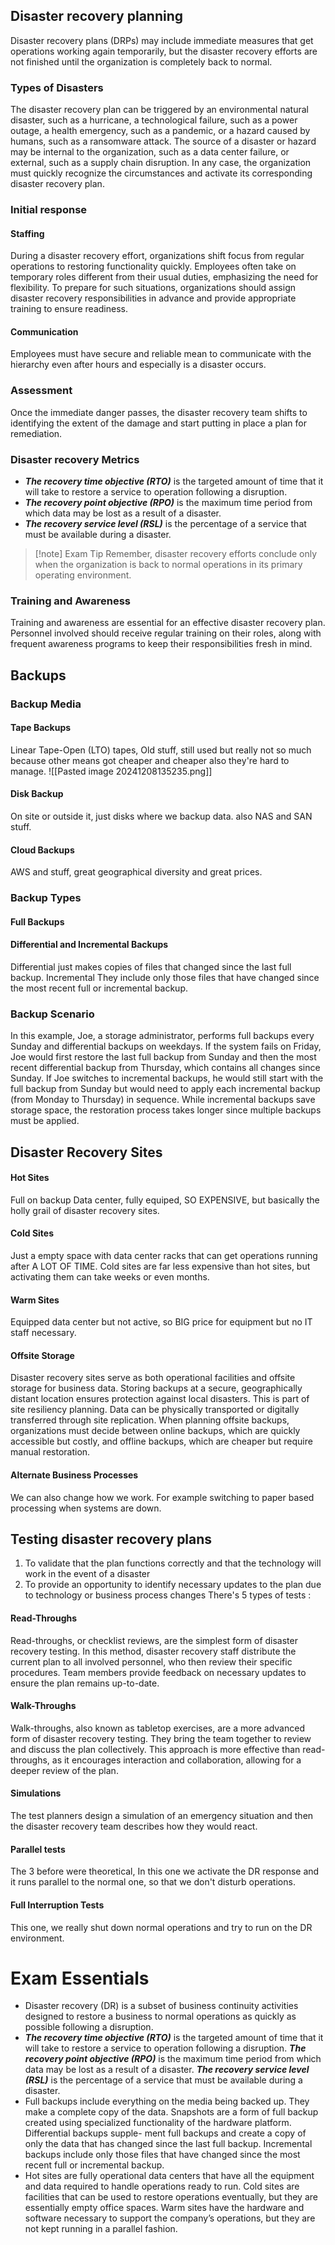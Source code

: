 ## Disaster recovery planning
Disaster recovery plans (DRPs) may include immediate measures that get operations working again temporarily, but the disaster recovery efforts are not finished until the organization is completely back to normal.

### Types of Disasters
The disaster recovery plan can be triggered by an environmental natural disaster, such as a hurricane, a technological failure, such as a power outage, a health emergency, such as a pandemic, or a hazard caused by humans, such as a ransomware attack.
The source of a disaster or hazard may be internal to the organization, such as a data center failure, or external, such as a supply chain disruption. In any case, the organization must quickly recognize the circumstances and activate its corresponding disaster recovery plan.

### Initial response
#### Staffing
During a disaster recovery effort, organizations shift focus from regular operations to restoring functionality quickly. Employees often take on temporary roles different from their usual duties, emphasizing the need for flexibility. To prepare for such situations, organizations should assign disaster recovery responsibilities in advance and provide appropriate training to ensure readiness.

#### Communication
Employees must have secure and reliable mean to communicate with the hierarchy even after hours and especially is a disaster occurs.

### Assessment
Once the immediate danger passes, the disaster recovery team shifts to identifying the extent of the damage and start putting in place a plan for remediation.

### Disaster recovery Metrics
- ***The recovery time objective (RTO)*** is the targeted amount of time that it will take to restore a service to operation following a disruption.
- ***The recovery point objective (RPO)*** is the maximum time period from which data may be lost as a result of a disaster.
- ***The recovery service level (RSL)*** is the percentage of a service that must be available during a disaster.

> [!note] Exam Tip
> Remember, disaster recovery efforts conclude only when the organization is back to normal operations in its primary operating environment.

### Training and Awareness
Training and awareness are essential for an effective disaster recovery plan. Personnel involved should receive regular training on their roles, along with frequent awareness programs to keep their responsibilities fresh in mind.

## Backups
### Backup Media
#### Tape Backups
Linear Tape-­Open (LTO) tapes, Old stuff, still used but really not so much because other means got cheaper and cheaper also they're hard to manage.
![[Pasted image 20241208135235.png]]
#### Disk Backup
On site or outside it, just disks where we backup data. also NAS and SAN stuff.
#### Cloud Backups
AWS and stuff, great geographical diversity and great prices.

### Backup Types
#### Full Backups
#### Differential and Incremental Backups
Differential just makes copies of files that changed since the last full backup. Incremental They include only those files that have changed since the most recent full or incremental backup.
### Backup Scenario
In this example, Joe, a storage administrator, performs full backups every Sunday and differential backups on weekdays. If the system fails on Friday, Joe would first restore the last full backup from Sunday and then the most recent differential backup from Thursday, which contains all changes since Sunday.
If Joe switches to incremental backups, he would still start with the full backup from Sunday but would need to apply each incremental backup (from Monday to Thursday) in sequence. While incremental backups save storage space, the restoration process takes longer since multiple backups must be applied.

## Disaster Recovery Sites
#### Hot Sites
Full on backup Data center, fully equiped, SO EXPENSIVE, but basically the holly grail of disaster recovery sites.
#### Cold Sites
Just a empty space with data center racks that can get operations running after A LOT OF TIME. Cold sites are far less expensive than hot sites, but activating them can take weeks or even months.
#### Warm Sites
Equipped data center but not active, so BIG price for equipment but no IT staff necessary.
#### Offsite Storage
Disaster recovery sites serve as both operational facilities and offsite storage for business data. Storing backups at a secure, geographically distant location ensures protection against local disasters. This is part of site resiliency planning. Data can be physically transported or digitally transferred through site replication. When planning offsite backups, organizations must decide between online backups, which are quickly accessible but costly, and offline backups, which are cheaper but require manual restoration.
#### Alternate Business Processes
We can also change how we work. For example switching to paper based processing when systems are down.

## Testing disaster recovery plans
1. To validate that the plan functions correctly and that the technology will work in the event of a disaster
2. To provide an opportunity to identify necessary updates to the plan due to technology or business process changes
There's 5 types of tests :
#### Read-­Throughs
Read-throughs, or checklist reviews, are the simplest form of disaster recovery testing. In this method, disaster recovery staff distribute the current plan to all involved personnel, who then review their specific procedures. Team members provide feedback on necessary updates to ensure the plan remains up-to-date.
#### Walk-Throughs
Walk-throughs, also known as tabletop exercises, are a more advanced form of disaster recovery testing. They bring the team together to review and discuss the plan collectively. This approach is more effective than read-throughs, as it encourages interaction and collaboration, allowing for a deeper review of the plan.
#### Simulations
The test planners design a simulation of an emergency situation and then the disaster recovery team describes how they would react.
#### Parallel tests
The 3 before were theoretical, In this one we activate the DR response and it runs parallel to the normal one, so that we don't disturb operations.
#### Full Interruption Tests
This one, we really shut down normal operations and try to run on the DR environment.

# Exam Essentials
- Disaster recovery (DR) is a subset of business continuity activities designed to restore a business to normal operations as quickly as possible following a disruption.
- ***The recovery time objective (RTO)*** is the targeted amount of time that it will take to restore a service to operation following a disruption. ***The recovery point objective (RPO)*** is the maximum time period from which data may be lost as a result of a disaster. ***The recovery service level (RSL)*** is the percentage of a service that must be available during a disaster.
- Full backups include everything on the media being backed up. They make a complete copy of the data. Snapshots are a form of full backup created using specialized functionality of the hardware platform. Differential backups supple- ment full backups and create a copy of only the data that has changed since the last full backup. Incremental backups include only those files that have changed since the most recent full or incremental backup.
- Hot sites are fully operational data centers that have all the equipment and data required to handle operations ready to run. Cold sites are facilities that can be used to restore operations eventually, but they are essentially empty office spaces. Warm sites have the hardware and software necessary to support the company’s operations, but they are not kept running in a parallel fashion.